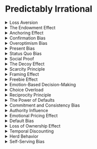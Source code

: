 

# Predictably Irrational

<details>
<summary>Loss Aversion</summary>

- The tendency to prefer avoiding losses over acquiring equivalent gains.

- Exploiting loss aversion can manipulate decisions by framing choices to emphasize potential losses.

- People are often more willing to comply when they fear losing something of value.

</details>

<details>
<summary>The Endowment Effect</summary>

- The tendency to overvalue items simply because one owns them.

- Leveraging the endowment effect can manipulate decisions by emphasizing ownership or attachment.

- Individuals may be more resistant to parting with items they perceive as their own.

</details>

<details>
<summary>Anchoring Effect</summary>

- The reliance on the first piece of information encountered when making decisions.

- Exploiting anchoring can manipulate decisions by introducing an initial reference point that favors the manipulator's desired outcome.

- Anchors can significantly influence how people perceive value and make choices.

</details>

<details>
<summary>Confirmation Bias</summary>

- The tendency to seek and interpret information in a way that confirms one's preconceptions.

- Manipulating confirmation bias can lead to selective exposure to information that supports the manipulator's agenda.

- People often resist information that contradicts their existing beliefs.

</details>

<details>
<summary>Overoptimism Bias</summary>

- The tendency to overestimate the likelihood of positive outcomes.

- Leveraging overoptimism bias can manipulate decisions by emphasizing the potential benefits while downplaying risks.

- Overly optimistic individuals may be more willing to take certain actions.

</details>

<details>
<summary>Present Bias</summary>

- The preference for immediate rewards over future rewards, even if the latter is objectively better.

- Exploiting present bias can manipulate decisions by offering immediate gratification to override long-term considerations.

- Individuals may prioritize short-term gains, making them more susceptible to manipulation.

</details>

<details>
<summary>Status Quo Bias</summary>

- The preference for maintaining the current state of affairs over change.

- Manipulating status quo bias can make it difficult for individuals to consider alternative choices or courses of action.

- People often resist change, even when it may be in their best interest.

</details>

<details>
<summary>Social Proof</summary>

- The tendency to look to others for guidance on how to behave or make decisions.

- Leveraging social proof can manipulate decisions by presenting evidence of others' choices or actions in support of the manipulator's agenda.

- People are influenced by the behavior of those around them.

</details>

<details>
<summary>The Decoy Effect</summary>

- The introduction of a third option that makes one of the other options more attractive.

- Exploiting the decoy effect can manipulate choices by framing options in a way that directs individuals toward a specific selection.

- The presence of a decoy can sway choices in favor of the desired option.

</details>

<details>
<summary>Scarcity Principle</summary>

- The perception that something is more valuable when it's less available.

- Manipulating the scarcity principle can influence decisions by creating a sense of urgency or limited availability.

- People may act quickly to secure something they perceive as scarce.

</details>

<details>
<summary>Framing Effect</summary>

- The way information is presented can influence choices and judgments.

- Exploiting the framing effect can manipulate decisions by presenting information in a way that biases individuals toward a particular choice.

- Framing can significantly impact how options are perceived and chosen.

</details>

<details>
<summary>Freebie Effect</summary>

- The attraction to something that is perceived as free, even if it comes with hidden costs.

- "Leveraging the freebie effect can manipulate choices by offering something for "free" while extracting value in other ways."

- People are often drawn to free offers without fully considering the overall cost.

</details>

<details>
<summary>Emotion-Based Decision-Making</summary>

- The influence of emotions on choices and judgments, often at the expense of rational analysis.

- Exploiting emotion-based decision-making can manipulate choices by evoking strong emotional responses that guide behavior.

- Emotions can override logic in decision-making processes.

</details>

<details>
<summary>Choice Overload</summary>

- The negative impact of having too many choices, which can lead to decision paralysis or suboptimal choices.

- Manipulating choice overload can influence decisions by presenting a limited set of options that favor the manipulator's agenda.

- An overwhelming number of choices can hinder decision-making and make manipulation easier.

</details>

<details>
<summary>Reciprocity Principle</summary>

- The tendency to respond to kindness with kindness, often by feeling obliged to return favors or gestures.

- Leveraging the reciprocity principle can manipulate decisions by initiating a positive interaction that creates a sense of indebtedness.

- People often feel compelled to reciprocate when someone has been helpful to them.

</details>

<details>
<summary>The Power of Defaults</summary>

- The impact of pre-set options or default choices on decision-making.

- Exploiting the power of defaults can manipulate decisions by setting defaults that align with the manipulator's desired outcome.

- Defaults can significantly influence choices, especially when individuals do not actively select an option.

</details>

<details>
<summary>Commitment and Consistency Bias</summary>

- The desire to be consistent with one's previous actions and statements.

- Manipulating commitment and consistency bias can lead to decisions that align with prior commitments or statements, even if circumstances have changed.

- People strive to maintain consistency in their beliefs and actions.

</details>

<details>
<summary>Authority Influence</summary>

- The tendency to follow the advice or direction of perceived authorities or experts.

- Leveraging authority influence can manipulate decisions by presenting information or endorsements from trusted sources in support of the manipulator's agenda.

- People are more likely to comply when they believe they are following expert guidance.

</details>

<details>
<summary>Emotional Pricing Effect</summary>

- The influence of emotions on perceptions of price and value.

- Exploiting the emotional pricing effect can manipulate decisions by framing prices in a way that triggers emotional responses, such as fear or excitement.

- Emotions can significantly impact how people perceive the value of products or services.

</details>

<details>
<summary>Default Bias</summary>

- The tendency to stick with the default option when making choices, even if it's not the best choice.

- Manipulating default bias can influence decisions by setting defaults that align with the manipulator's desired outcome.

- Default options often carry a significant advantage in decision-making.

</details>

<details>
<summary>Loss of Ownership Effect</summary>

- The reduced value people place on items or opportunities once they no longer possess them.

- Exploiting the loss of ownership effect can manipulate decisions by creating a sense of urgency to regain what was lost.

- People often want to reclaim what they once had but lost.

</details>

<details>
<summary>Temporal Discounting</summary>

- The tendency to devalue future rewards or outcomes in favor of immediate gratification.

- Leveraging temporal discounting can manipulate decisions by offering immediate rewards that overshadow future benefits.

- Immediate rewards can be highly influential, leading to impulsive choices.

</details>

<details>
<summary>Herd Behavior</summary>

- The tendency to follow the crowd or group in decision-making.

- Exploiting herd behavior can manipulate decisions by presenting evidence of widespread adoption or support for the manipulator's agenda.

- People often feel more comfortable making choices that align with the majority.

</details>

<details>
<summary>Self-Serving Bias</summary>

- The inclination to interpret information and events in a way that supports one's own interests or self-esteem.

- Manipulating the self-serving bias can lead individuals to interpret information or feedback in a way that favors the manipulator's agenda.

- People tend to protect their self-esteem and interests through biased interpretations.

</details>
